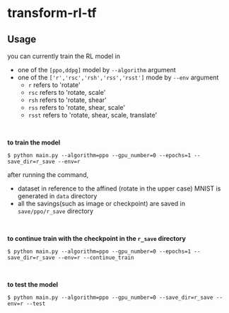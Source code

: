 # transform-rl-tf

## Usage
you can currently train the RL model in
- one of the `[ppo,ddpg]` model by `--algorithm` argument
- one of the `['r','rsc','rsh','rss','rsst']` mode by `--env` argument
  - `r` refers to 'rotate'
  - `rsc` refers to 'rotate, scale'
  - `rsh` refers to 'rotate, shear'
  - `rss` refers to 'rotate, shear, scale'
  - `rsst` refers to 'rotate, shear, scale, translate'
<br>

<b>to train the model</b>
```
$ python main.py --algorithm=ppo --gpu_number=0 --epochs=1 --save_dir=r_save --env=r
```
after running the command, 
- dataset in reference to the affined (rotate in the upper case) MNIST is generated in `data` directory
- all the savings(such as image or checkpoint) are saved in `save/ppo/r_save` directory
<br>

<b>to continue train with the checkpoint in the `r_save` directory</b>
```
$ python main.py --algorithm=ppo --gpu_number=0 --epochs=1 --save_dir=r_save --env=r --continue_train
```
<br>

<b>to test the model</b>
```
$ python main.py --algorithm=ppo --gpu_number=0 --save_dir=r_save --env=r --test
```

